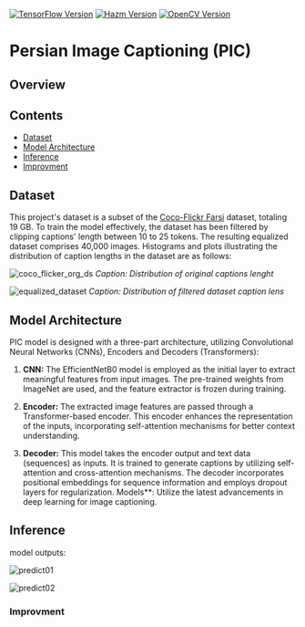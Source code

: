 [![TensorFlow Version](https://img.shields.io/badge/TensorFlow-2.13.1-brightgreen)](https://www.tensorflow.org/)  [![Hazm Version](https://img.shields.io/badge/Hazm-0.9.4-blue)](https://github.com/roshan-research/hazm)   [![OpenCV Version](https://img.shields.io/badge/OpenCV-4.6.0.66-brown)](https://github.com/opencv/opencv-python) 

# Persian Image Captioning (PIC)

## Overview


## Contents

- [Dataset](#dataset)
- [Model Architecture](#model-architecture)
- [Inference](#inference)
- [Improvment](#improvment)


## Dataset

This project's dataset is a subset of the [Coco-Flickr Farsi](https://www.kaggle.com/datasets/navidkanaani/coco-flickr-farsi) dataset, totaling 19 GB. To train the model effectively, the dataset has been filtered by clipping captions' length between 10 to 25 tokens. The resulting equalized dataset comprises 40,000 images. Histograms and plots illustrating the distribution of caption lengths in the dataset are as follows:

![coco_flicker_org_ds](https://github.com/rasoulasadiyan/Persian-Image-Captioning-PIC/assets/100882487/3dc4739e-f3ca-4ef8-9782-a058487a65d1)
*Caption: Distribution of original captions lenght*

![equalized_dataset](https://github.com/rasoulasadiyan/Persian-Image-Captioning-PIC/assets/100882487/e1968001-138e-4d00-9d96-94cd3ad9f00e)
*Caption: Distribution of filtered dataset caption lens*


## Model Architecture
PIC model is designed with a three-part architecture, utilizing Convolutional Neural Networks (CNNs), Encoders and Decoders (Transformers):

1. **CNN:**
   The EfficientNetB0 model is employed as the initial layer to extract meaningful features from input images. The pre-trained weights from ImageNet are used, and the feature extractor is frozen during training.

2. **Encoder:**
   The extracted image features are passed through a Transformer-based encoder. This encoder enhances the representation of the inputs, incorporating self-attention mechanisms for better context understanding.

3. **Decoder:**
   This model takes the encoder output and text data (sequences) as inputs. It is trained to generate captions by utilizing self-attention and cross-attention mechanisms. The decoder incorporates positional embeddings for sequence information and employs dropout layers for regularization.
Models**: Utilize the latest advancements in deep learning for image captioning.

## Inference
model outputs:

![predict01](https://github.com/rasoulasadiyan/Persian-Image-Captioning-PIC/assets/100882487/d56872f8-cf5b-40c8-b512-bec91af74944)

![predict02](https://github.com/rasoulasadiyan/Persian-Image-Captioning-PIC/assets/100882487/56e89a0c-9857-409d-90bb-1ec3e762ca40)


### Improvment

